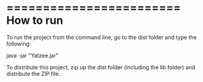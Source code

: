 ========================
     How to run
========================


To run the project from the command line, go to the dist folder and
type the following:

java -jar "Yatzee.jar" 

To distribute this project, zip up the dist folder (including the lib folder)
and distribute the ZIP file.

